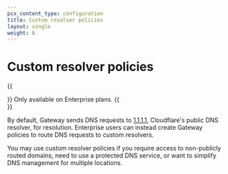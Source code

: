```yaml
---
pcx_content_type: configuration
title: Custom resolver policies
layout: single
weight: 6
---
```


# Custom resolver policies

{{<Aside type="note">}}
Only available on Enterprise plans.
{{</Aside>}}

By default, Gateway sends DNS requests to [1.1.1.1](/1.1.1.1/), Cloudflare's public DNS resolver, for resolution. Enterprise users can instead create Gateway policies to route DNS requests to custom resolvers.

You may use custom resolver policies if you require access to non-publicly routed domains, need to use a protected DNS service, or want to simplify DNS management for multiple locations.
